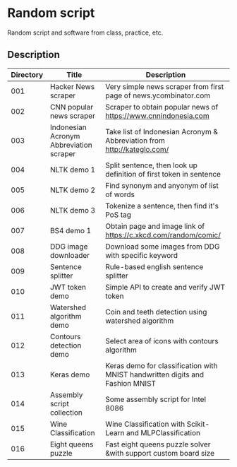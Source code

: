 # Random script

Random script and software from class, practice, etc.

## Description

| Directory | Title                                   | Description                                                                   |
| --------- | --------------------------------------- | ----------------------------------------------------------------------------- |
| 001       | Hacker News scraper                     | Very simple news scraper from first page of news.ycombinator.com              |
| 002       | CNN popular news scraper                | Scraper to obtain popular news of https://www.cnnindonesia.com                |
| 003       | Indonesian Acronym Abbreviation scraper | Take list of Indonesian Acronym & Abbreviation from http://kateglo.com/       |
| 004       | NLTK demo 1                             | Split sentence, then look up definition of first token in sentence            |
| 005       | NLTK demo 2                             | Find synonym and anyonym of list of words                                     |
| 006       | NLTK demo 3                             | Tokenize a sentence, then find it's PoS tag                                   |
| 007       | BS4 demo 1                              | Obtain page and image link of https://c.xkcd.com/random/comic/                |
| 008       | DDG image downloader                    | Download some images from DDG with specific keyword                           |
| 009       | Sentence splitter                       | Rule-based english sentence splitter                                          |
| 010       | JWT token demo                          | Simple API to create and verify JWT token                                     |
| 011       | Watershed algorithm demo                | Coin and teeth detection using watershed algorithm                            |
| 012       | Contours detection demo                 | Select area of icons with contours algorithm                                  |
| 013       | Keras demo                              | Keras demo for classification with MNIST handwritten digits and Fashion MNIST |
| 014       | Assembly script collection              | Some assembly script for Intel 8086                                           |
| 015       | Wine Classification                     | Wine Classification with Scikit-Learn and MLPClassification                   |
| 016       | Eight queens puzzle                     | Fast eight queens puzzle solver &with support custom board size               |
